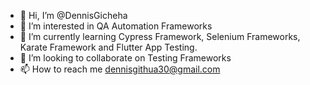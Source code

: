 - 👋 Hi, I’m @DennisGicheha
- 👀 I’m interested in QA Automation Frameworks
- 🌱 I’m currently learning Cypress Framework, Selenium Frameworks, Karate Framework and Flutter App Testing.
- 💞️ I’m looking to collaborate on  Testing Frameworks
- 📫 How to reach me dennisgithua30@gmail.com

<!---
DennisGicheha/DennisGicheha is a ✨ special ✨ repository because its `README.md` (this file) appears on your GitHub profile.
You can click the Preview link to take a look at your changes.
--->
